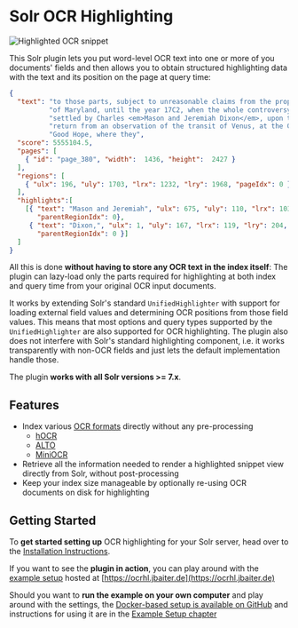 # Solr OCR Highlighting

![Highlighted OCR snippet](img/snippet.png)

This Solr plugin lets you put word-level OCR text into one or more of you documents'
fields and then allows you to obtain structured highlighting data with the text
and its position on the page at query time:

```json
{
  "text": "to those parts, subject to unreasonable claims from the pro­prietor "
          "of Maryland, until the year 17C2, when the whole controversy was "
          "settled by Charles <em>Mason and Jeremiah Dixon</em>, upon their "
          "return from an observation of the tran­sit of Venus, at the Cape of "
          "Good Hope, where they",
  "score": 5555104.5,
  "pages": [
    { "id": "page_380", "width":  1436, "height":  2427 }
  ],
  "regions": [
    { "ulx": 196, "uly": 1703, "lrx": 1232, "lry": 1968, "pageIdx": 0 }
  ],
  "highlights":[
    [{ "text": "Mason and Jeremiah", "ulx": 675, "uly": 110, "lrx": 1036, "lry": 145,
       "parentRegionIdx": 0},
     { "text": "Dixon,", "ulx": 1, "uly": 167, "lrx": 119, "lry": 204,
       "parentRegionIdx": 0 }]
  ]
}
```

All this is done **without having to store any OCR text in the index itself**:
The plugin can lazy-load only the parts required for highlighting at both index
and query time from your original OCR input documents. 

It works by extending Solr's standard `UnifiedHighlighter` with support for
loading external field values and determining OCR positions from those field
values. This means that most options and query types supported by the
`UnifiedHighlighter` are also supported for OCR highlighting. The plugin also
does not interfere with Solr's standard highlighting component, i.e. it works
transparently with non-OCR fields and just lets the default implementation handle
those.

The plugin **works with all Solr versions >= 7.x**.

## Features
- Index various [OCR formats](formats.md) directly without any pre-processing
    * [hOCR](formats.md#hocr)
    * [ALTO](formats.md#alto)
    * [MiniOCR](formats.md#miniocr)
- Retrieve all the information needed to render a highlighted snippet view
  directly from Solr, without post-processing
- Keep your index size manageable by optionally re-using OCR documents on disk for
  highlighting

## Getting Started

To **get started setting up** OCR highlighting for your Solr server, head over to
the [Installation Instructions](installation.md).

If you want to see the **plugin in action**, you can play around with the
[example setup](example.md) hosted at [https://ocrhl.jbaiter.de](https://ocrhl.jbaiter.de)

Should you want to **run the example on your own computer** and play around with the
settings, the [Docker-based setup is available on GitHub](https://github.com/dbmdz/solr-ocrhighlighting/tree/master/example)
and instructions for using it are in the [Example Setup chapter](example.md)

